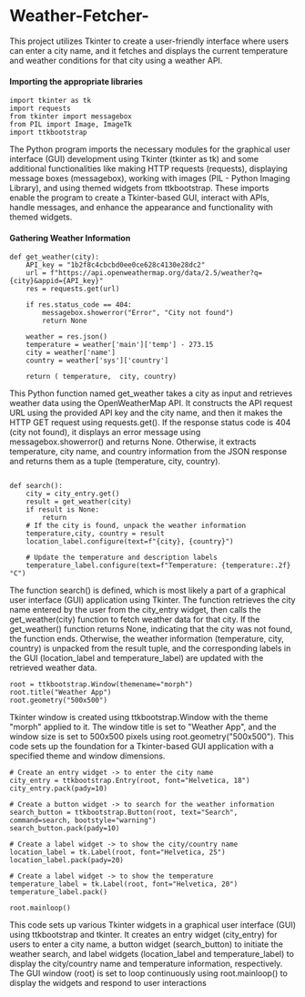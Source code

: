 # Weather-Fetcher-
This project utilizes Tkinter to create a user-friendly interface where users can enter a city name, and it fetches and displays the current temperature and weather conditions for that city using a weather API.



#### Importing the appropriate libraries

```
import tkinter as tk
import requests
from tkinter import messagebox
from PIL import Image, ImageTk
import ttkbootstrap
```
The Python program imports the necessary modules for the graphical user interface (GUI) development using Tkinter (tkinter as tk) and some additional functionalities like making HTTP requests (requests), displaying message boxes (messagebox), working with images (PIL - Python Imaging Library), and using themed widgets from ttkbootstrap. These imports enable the program to create a Tkinter-based GUI, interact with APIs, handle messages, and enhance the appearance and functionality with themed widgets.

#### Gathering Weather Information
```
def get_weather(city):
    API_key = "1b2f8c4cbcbd0ee0ce628c4130e28dc2"
    url = f"https://api.openweathermap.org/data/2.5/weather?q={city}&appid={API_key}"
    res = requests.get(url)

    if res.status_code == 404:
        messagebox.showerror("Error", "City not found")
        return None
    
    weather = res.json()
    temperature = weather['main']['temp'] - 273.15
    city = weather['name']
    country = weather['sys']['country']

    return ( temperature,  city, country)
```

This Python function named get_weather takes a city as input and retrieves weather data using the OpenWeatherMap API. It constructs the API request URL using the provided API key and the city name, and then it makes the HTTP GET request using requests.get(). If the response status code is 404 (city not found), it displays an error message using messagebox.showerror() and returns None. Otherwise, it extracts temperature, city name, and country information from the JSON response and returns them as a tuple (temperature, city, country).

```

def search():
    city = city_entry.get()
    result = get_weather(city)
    if result is None:
        return
    # If the city is found, unpack the weather information
    temperature,city, country = result
    location_label.configure(text=f"{city}, {country}")
    
    # Update the temperature and description labels
    temperature_label.configure(text=f"Temperature: {temperature:.2f}°C")
```
The function search() is defined, which is most likely a part of a graphical user interface (GUI) application using Tkinter. The function retrieves the city name entered by the user from the city_entry widget, then calls the get_weather(city) function to fetch weather data for that city. If the get_weather() function returns None, indicating that the city was not found, the function ends. Otherwise, the weather information (temperature, city, country) is unpacked from the result tuple, and the corresponding labels in the GUI (location_label and temperature_label) are updated with the retrieved weather data.

```
root = ttkbootstrap.Window(themename="morph")
root.title("Weather App")
root.geometry("500x500")
```
 Tkinter window is created using ttkbootstrap.Window with the theme "morph" applied to it. The window title is set to "Weather App", and the window size is set to 500x500 pixels using root.geometry("500x500"). This code sets up the foundation for a Tkinter-based GUI application with a specified theme and window dimensions.

```
# Create an entry widget -> to enter the city name
city_entry = ttkbootstrap.Entry(root, font="Helvetica, 18")
city_entry.pack(pady=10)

# Create a button widget -> to search for the weather information
search_button = ttkbootstrap.Button(root, text="Search", command=search, bootstyle="warning")
search_button.pack(pady=10)

# Create a label widget -> to show the city/country name
location_label = tk.Label(root, font="Helvetica, 25")
location_label.pack(pady=20)

# Create a label widget -> to show the temperature
temperature_label = tk.Label(root, font="Helvetica, 20")
temperature_label.pack()

root.mainloop()
```
This code sets up various Tkinter widgets in a graphical user interface (GUI) using ttkbootstrap and tkinter. It creates an entry widget (city_entry) for users to enter a city name, a button widget (search_button) to initiate the weather search, and label widgets (location_label and temperature_label) to display the city/country name and temperature information, respectively. The GUI window (root) is set to loop continuously using root.mainloop() to display the widgets and respond to user interactions
 
